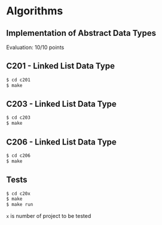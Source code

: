 # Algorithms 
## Implementation of Abstract Data Types
Evaluation: 10/10 points

## C201 - Linked List Data Type
```bash
$ cd c201
$ make
```

## C203 - Linked List Data Type
```bash
$ cd c203
$ make
```

## C206 - Linked List Data Type
```bash
$ cd c206
$ make
```

## Tests
```bash
$ cd c20x
$ make
$ make run
```
`x` is number of project to be tested
